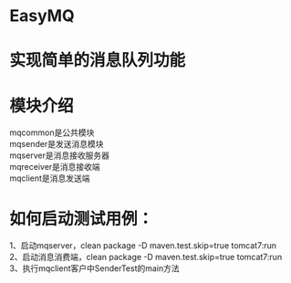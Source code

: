 # EasyMQ
# 实现简单的消息队列功能

# 模块介绍
mqcommon是公共模块<br/>
mqsender是发送消息模块<br/>
mqserver是消息接收服务器<br/>
mqreceiver是消息接收端<br/>
mqclient是消息发送端<br/>

# 如何启动测试用例：<br/>
  1、启动mqserver，clean package -D maven.test.skip=true tomcat7:run<br/>
  2、启动消息消费端，clean package -D maven.test.skip=true tomcat7:run<br/>
  3、执行mqclient客户中SenderTest的main方法<br/>
